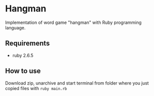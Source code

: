 # Hangman
Implementation of word game "hangman" with Ruby programming language.

## Requirements 
- ruby 2.6.5 

## How to use 
Download zip, unarchive and start terminal from folder where you just copied files with `ruby main.rb`

